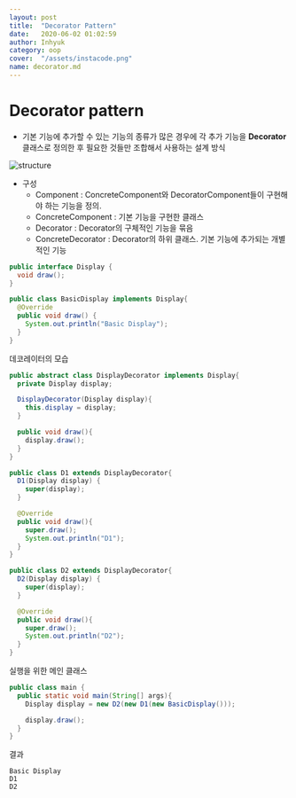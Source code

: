 ```yaml
---
layout: post
title:  "Decorator Pattern"
date:   2020-06-02 01:02:59
author: Inhyuk
category: oop
cover:  "/assets/instacode.png"
name: decorator.md
---
```


Decorator pattern
=================

- 기본 기능에 추가할 수 있는 기능의 종류가 많은 경우에 각 추가 기능을 **Decorator** 클래스로 정의한 후 필요한 것들만 조합해서 사용하는 설계 방식

![structure]({{site.baseurl}}/post_img/{{page.name}}/structure.png)

- 구성
  - Component : ConcreteComponent와 DecoratorComponent들이 구현해야 하는 기능을 정의.
  - ConcreteComponent : 기본 기능을 구현한 클래스
  - Decorator : Decorator의 구체적인 기능을 묶음
  - ConcreteDecorator : Decorator의 하위 클래스. 기본 기능에 추가되는 개별적인 기능

```java
public interface Display {
  void draw();
}

public class BasicDisplay implements Display{
  @Override
  public void draw() {
    System.out.println("Basic Display");
  }
}
```

데코레이터의 모습

```java
public abstract class DisplayDecorator implements Display{
  private Display display;

  DisplayDecorator(Display display){
    this.display = display;
  }

  public void draw(){
    display.draw();
  }
}

public class D1 extends DisplayDecorator{
  D1(Display display) {
    super(display);
  }

  @Override
  public void draw(){
    super.draw();
    System.out.println("D1");
  }
}

public class D2 extends DisplayDecorator{
  D2(Display display) {
    super(display);
  }

  @Override
  public void draw(){
    super.draw();
    System.out.println("D2");
  }
}
```

실행을 위한 메인 클래스

```java
public class main {
  public static void main(String[] args){
    Display display = new D2(new D1(new BasicDisplay()));

    display.draw();
  }
}
```

결과

```
Basic Display
D1
D2
```
